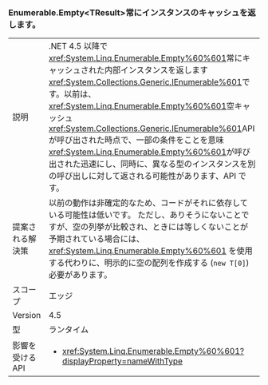 ### <a name="enumerableemptylttresultgt-always-returns-cached-instance"></a>Enumerable.Empty&lt;TResult&gt;常にインスタンスのキャッシュを返します。

|   |   |
|---|---|
|説明|.NET 4.5 以降で<xref:System.Linq.Enumerable.Empty%60%601>常にキャッシュされた内部インスタンスを返します<xref:System.Collections.Generic.IEnumerable%601>です。以前は、<xref:System.Linq.Enumerable.Empty%60%601>空キャッシュ<xref:System.Collections.Generic.IEnumerable%601>API が呼び出された時点で、一部の条件をことを意味<xref:System.Linq.Enumerable.Empty%60%601>が呼び出された迅速にし、同時に、異なる型のインスタンスを別の呼び出しに対して返される可能性があります、API です。|
|提案される解決策|以前の動作は非確定的なため、コードがそれに依存している可能性は低いです。 ただし、ありそうにないことですが、空の列挙が比較され、ときには等しくないことが予期されている場合には、<xref:System.Linq.Enumerable.Empty%60%601> を使用する代わりに、明示的に空の配列を作成する (<code>new T[0]</code>) 必要があります。|
|スコープ|エッジ|
|Version|4.5|
|型|ランタイム|
|影響を受ける API|<ul><li><xref:System.Linq.Enumerable.Empty%60%601?displayProperty=nameWithType></li></ul>|

